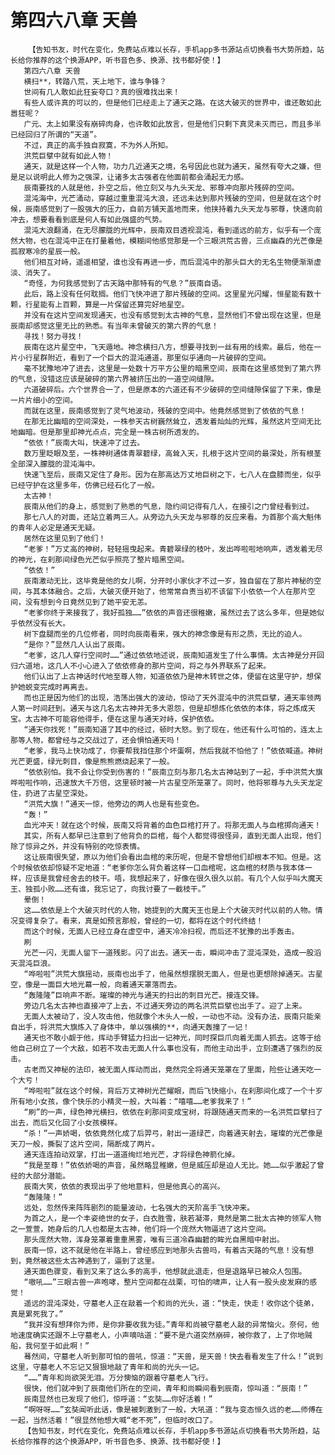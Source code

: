 # 第四六八章 天兽
        【告知书友，时代在变化，免费站点难以长存，手机app多书源站点切换看书大势所趋，站长给你推荐的这个换源APP，听书音色多、换源、找书都好使！】
       第四六八章 天兽
       横扫**，转踏八荒，天上地下，谁与争锋？
       世间有几人敢如此狂妄夸口？真的很难找出来！
       有些人或许真的可以的，但是他们已经走上了通天之路。在这大破灭的世界中，谁还敢如此嚣狂呢？
       广元、太上如果没有崩碎肉身，也许敢如此放言，但是他们只剩下真灵未灭而已，而且多半已经回归了所谓的“天道”。
       不过，真正的高手独自寂寞，不为外人所知。
       洪荒巨擘中就有如此人物！
       通天，就是这样一个人物，功力几近通天之境，名号因此也就为通天，虽然有夸大之嫌，但是足以说明此人修为之强深，让诸多太古强者在他面前都会涌起无力感。
       辰南要找的人就是他，扑空之后，他立刻又与九头天龙、邪尊冲向那片残碎的空间。
       混沌海中，光芒涌动，穿越过重重混沌大浪，还远未达到那片残破的空间，但是就在这个时候，辰南感觉到了一股强大的压力，自前方铺天盖地而来，他挟持着九头天龙与邪尊，快速向前冲去，想要看看到底是何人有如此强盛的气势。
       混沌大浪翻涌，在无尽朦胧的光辉中，辰南双目透视混沌，看到遥远的前方，似乎有一个庞然大物，也在混沌中正在打量着他，模糊间他感觉那是一个三眼洪荒古兽，三点幽森的光芒像是孤寂寒冷的星辰一般。
       他们相互对峙，遥遥相望，谁也没有再进一步，而后混沌中的那头巨大的无名生物便渐渐虚淡、消失了。
       “奇怪，为何我感觉到了古天路中那特有的气息？”辰南自语。
       此后，路上没有任何耽搁。他们飞快冲进了那片残破的空间。这里星光闪耀，恒星能有数十颗，行星能有上百颗，算是一片保留还算完好地星空。
       并没有在这片空间发现通天，也没有感觉到太古神的气息，显然他们不曾出现在这里，但是辰南却感觉这里无比的熟悉。有当年未曾破灭的第六界的气息！
       寻找！努力寻找！
       辰南在这片星空中，飞天遁地。神念横扫八方，想要寻找到一丝有用的线索。最后，他在一片小行星群附近，看到了一个巨大的混沌通道，那里似乎通向一片破碎的空间。
       毫不犹豫地冲了进去，这里是一处数十万平方公里的暗黑空间，辰南在这里感觉到了第六界的气息，没错这应该是破碎的第六界被挤压出的一道空间缝隙。
       六道破碎后。六个世界合一了，但是原本的六道还有不少破碎的空间缝隙保留了下来，像是一片片细小的空间。
       而就在这里，辰南感觉到了灵气地波动，残破的空间中。他竟然感觉到了依依的气息！
       在那无比幽暗的空间深处，一株参天古树巍然耸立，透发着灿灿的光辉，虽然这片空间无比地幽暗。但是那里却神光点点，完全是一株古树所透发的。
       “依依！”辰南大叫，快速冲了过去。
       数万里眨眼及至，一株神树通体青翠碧绿，高耸入天，扎根于这片空间的最深处，所有根茎全部深入朦胧的混沌海中。
       快速飞至后，辰南又定住了身形。因为在那高达万丈地巨树之下，七八人在盘膝而坐，似乎已经守护在这里多年，仿佛已经石化了一般。
       太古神！
       辰南从他们的身上，感觉到了熟悉的气息，隐约间记得有几人，在接引之门曾经看到过。
       那七八人的对面，还站立着两三人。从旁边九头天龙与邪尊的反应来看。为首那个高大魁伟的青年人必定是通天无疑。
       居然在这里见到了他们！
       “老爹！”万丈高的神树，轻轻摇曳起来。青碧翠绿的枝叶，发出哗啦啦地响声，透发着无尽的神光，在刹那间绿色光芒似乎照亮了整片暗黑空间。
       “依依！”
       辰南激动无比，这毕竟是他的女儿啊，分开时小家伙才不过一岁，独自留在了那片神秘的空间，与其本体融合。之后，大破灭便开始了，他常常自责当初不该留下小依依一个人在那片空间，没有想到今日竟然见到了她平安无恙。
       “老爹你终于来接我了，我好孤独……”依依的声音还很稚嫩，虽然过去了这么多年，但是她似乎依然没有长大。
       树下盘腿而坐的几位修者，同时向辰南看来，强大的神念像是有形之质，无比的迫人。
       “是你？”显然几人认出了辰南。
       “老爹，这几人穿行空间时……”通过依依地述说，辰南知道发生了什么事情。太古神是分开回归六道地，这几人不小心进入了依依修身的那片空间，将之与外界联系了起来。
       他们认出了上古神话时代地至尊人物，知道依依乃是神木转世之体，便留在这里守护，想保护她蜕变完成时再离去。
       而也正是因为他们的出现，浩荡出强大的波动，惊动了天外混沌中的洪荒巨擘，通天率领两人第一时间赶到。通天与这几名太古神并无多大恩怨，但是却想炼化依依的本体，将之炼成天宝。太古神不可能容他得手，便在这里与通天对峙，保护依依。
       “通天你找死！”辰南知道了其中的经过，顿时大怒。到了现在，他还有什么可怕的，连太上那等人物，都曾经与之交战过了，还会惧怕通天吗！
       “老爹，我马上快功成了，你要帮我挡住那个坏蛋啊，然后我就不怕他了！”依依喊道。神树光芒更盛，绿光刺目，像是熊熊燃烧起来了一般。
       “依依别怕。我不会让你受到伤害的！”辰南立刻与那几名太古神站到了一起，手中洪荒大旗哗啦啦作响，迅速放大千万倍，这里顿时被一片古星空所笼罩了。同时，他将邪尊与九头天龙定住，扔进了古星空深处。
       “洪荒大旗！”通天一惊，他旁边的两人也是有些变色。
       “轰！”
       血光冲天！就在这个时候，辰南又将背着的血色巨棺打开了。将那无面人与血棺掷向通天！
       其实，所有人都早已注意到了他背负的巨棺，每个人都觉得很怪异，直到无面人出现，他们除了惊异之外，并没有特别的吃惊表情。
       这让辰南很失望，原以为他们会看出血棺的来历呢，但是不曾想他们却根本不知。但是。这个时候依依却惊疑不定地道：“老爹你怎么背负着这样一口血棺呢，这血棺的材质与我本体一样，应该是我曾经舍去的枝干。唔，我想起来了，好像在很久很久以前。有几个人似乎叫大魔天王、独孤小败……还有谁，我忘记了，向我讨要了一截枝干。”
       晕倒！
       这……依依是上个大破灭时代的人物，她提到的大魔天王也是上个大破灭时代以前的人物。情况变得复杂了。看来，真是如预言那般，曾经的一切，都将在这个时代终结！
       而这个时候，无面人已经立身在虚空中，通天冷冷扫视，而后还不犹豫的出手轰击。
       刷
       光芒一闪，无面人留下一道残影。闪了出去。通天一击，瞬间冲击了混沌深处，造成一股滔天混沌巨浪。
       “哗啦啦”洪荒大旗摇动，辰南也出手了，他虽然想摆脱无面人，但是也更想除掉通天。古星空，像是一面巨大地光幕一般，向着通天罩落而去。
       “轰隆隆”巨响声不断。璀璨的神光与通天的扫出的刺目光芒。接连交锋。
       旁边几名太古神也直接冲了上去，不过通天旁边的两名洪荒巨擘也出手了。迎了上来。
       无面人太被动了，没人攻击他，他就像个木头人一般，一动也不动。没有办法，辰南只能亲自出手，将洪荒大旗炼入了身体中，单以强横的**，向通天轰撞了一记！
       通天也不敢小觑于他，挥动手臂猛力扫出一记神光，同时探巨爪向着无面人抓去。这等于给他自己树立了一个大敌，如若不攻击无面人什么事也没有，而他主动出手，立刻遭遇了强烈的反击。
       古老而又神秘的法印，被无面人挥动而出，竟然完全将通天笼罩在了里面，险些让通天吃一个大亏！
       “哗啦啦”就在这个时候，背后万丈神树光芒耀眼，而后飞快缩小，在刹那间化成了一个十岁所有地小女孩，像个快乐的小精灵一般，大叫着：“嘻嘻……老爹我来了！”
       “刷”的一声，绿色神光横扫，依依在刹那间变成宝树，将跟随通天而来的一名洪荒巨擘扫了出去，而后又化回了小女孩模样。
       “杀！”一声娇喝，依依竟然化成了后羿弓，射出一道绿芒，向着通天射去，璀璨的光芒像是天刀一般，撕裂了这片空间，隔断成了两片。
       通天连连拍动双掌，打出一道道绚烂地光芒，才将绿色神箭化掉。
       “我是至尊！”依依娇喝的声音，虽然略显稚嫩，但是威压却是迫人无比。她……似乎激起了曾经的大部分潜能。
       辰南大笑，依依的表现出乎了他地意料，但是他真心的高兴。
       “轰隆隆！”
       远处，忽然传来阵阵剧烈的能量波动，七名强大的天阶高手飞快冲来。
       为首之人，是一个丰姿绝世的女子，白衣胜雪，肤若凝滞，竟然是第二批太古神的领军人物之一萱萱，她身后的几人也都是太古神，他们将一个庞然大物逼进了这片空间。
       那头庞然大物，浑身笼罩着重重黑雾，唯有三道冷森幽碧的眸光自黑暗中射出。
       辰南一惊，这不就是他在半路上，曾经感应到地那头古兽吗，有着古天路的气息！没有想到，竟然被这些太古神遇到了，逼到了这里。
       通天面色骤变，看到又来了这么多的高手，他想就此退走，但是退路早已被众人包围。
       “嗷吼……”三眼古兽一声咆哮，整片空间都在战栗，可怕的啸声，让人有一股头皮发麻的感觉！
       遥远的混沌深处，守墓老人正在敲着一个和尚的光头，道：“快走，快走！收你这个徒弟，真是累死我了。”
       “我并没有想拜你为师，是你非要收我为徒。”青年和尚被守墓老人敲的异常恼火。奈何，他地速度确实还跟不上守墓老人，小声嘀咕道：“要不是六道突然崩碎，被你救了，上了你地贼船，我何至于如此啊！”
       蓦然间，守墓老人听到那可怕的兽吼，惊道：“天兽，是天兽！快去看看发生了什么！”说到这里，守墓老人不忘记又狠狠地敲了青年和尚的光头一记。
       “……”青年和尚欲哭无泪。万分懊恼的跟着守墓老人飞行。
       很快，他们就冲到了辰南他们所在的空间，青年和尚瞬间看到辰南，惊叫道：“辰南！”
       辰南显然也已发现了他们，惊呼道：“玄奘……你好活着！”
       “啊呀呀……”玄奘闻听此话，像是被刺激到了一般，大吼道：“我与变态恒久远的老……师傅在一起，当然活着！”很显然他想大喊“老不死”，但临时改口了。
       【告知书友，时代在变化，免费站点难以长存，手机app多书源站点切换看书大势所趋，站长给你推荐的这个换源APP，听书音色多、换源、找书都好使！】